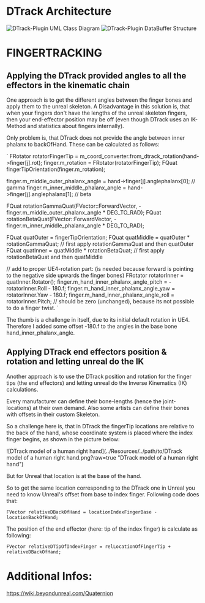 # DTrack Architecture

![DTrack-Plugin UML Class Diagram](../images/DTrackPlugin_UML_ClassDiagram.png)
![DTrack-Plugin DataBuffer Structure](../images/DataBufferStructure.png)

# FINGERTRACKING

## Applying the DTrack provided angles to all the effectors in the kinematic chain

One approach is to get the different angles between the finger bones and apply them to the unreal skeleton. A Disadvantage in this solution is, that when your fingers don't have the lengths of the unreal skeleton fingers, then your end-effector position may be off (even though DTrack uses an IK-Method and statistics about fingers internally).

Only problem is, that DTrack does not provide the angle between inner phalanx to backOfHand. These can be calculated as follows:

`
FRotator rotatorFingerTip = m_coord_converter.from_dtrack_rotation(hand->finger[j].rot);
finger.m_rotation = FRotator(rotatorFingerTip);
FQuat fingerTipOrientation(finger.m_rotation);

finger.m_middle_outer_phalanx_angle = hand->finger[j].anglephalanx[0];  // gamma
finger.m_inner_middle_phalanx_angle = hand->finger[j].anglephalanx[1];	// beta

FQuat rotationGammaQuat(FVector::ForwardVector, -finger.m_middle_outer_phalanx_angle * DEG_TO_RAD); 
FQuat rotationBetaQuat(FVector::ForwardVector,  -finger.m_inner_middle_phalanx_angle * DEG_TO_RAD);

FQuat quatOuter = fingerTipOrientation;
FQuat quatMiddle = quatOuter  * rotationGammaQuat;		// first apply rotationGammaQuat and then quatOuter
FQuat quatInner  = quatMiddle * rotationBetaQuat;		// first apply rotationBetaQuat  and then quatMiddle

// add to proper UE4-rotation part: (is needed because forward is pointing to the negative side upwards the finger bones)
FRotator rotatorInner = quatInner.Rotator();
finger.m_hand_inner_phalanx_angle_pitch = -rotatorInner.Roll - 180.f;
finger.m_hand_inner_phalanx_angle_yaw = rotatorInner.Yaw - 180.f;
finger.m_hand_inner_phalanx_angle_roll = rotatorInner.Pitch; // should be zero (unchanged), because its not possible to do a finger twist.
`

The thumb is a challenge in itself, due to its initial default rotation in UE4. Therefore I added some offset -180.f to the angles in the base bone hand_inner_phalanx_angle.

## Applying DTrack end effectors position & rotation and letting unreal do the IK

Another approach is to use the DTrack position and rotation for the finger tips (the end effectors) and letting unreal do the Inverse Kinematics (IK) calculations.

Every manufacturer can define their bone-lengths (hence the joint-locations) at their own demand. Also some artists can define their bones with offsets in their custom Skeleton.
 
So a challenge here is, that in DTrack the fingerTip locations are relative to the back of the hand, whose coordinate system is placed where the index finger begins, as shown in the picture below:

![DTrack model of a human right hand](../Resources/../path/to/DTrack model of a human right hand.png?raw=true "DTrack model of a human right hand")

But for Unreal that location is at the base of the hand. 

So to get the same location corresponding to the DTrack one in Unreal you need to know Unreal's offset from base to index finger. Following code does that:

`FVector relativeDBackOfHand = locationIndexFingerBase - locationBackOfHand;`
 
The position of the end effector (here: tip of the index finger) is calculate as following:

`FVector relativeDTipOfIndexFinger = relLocationOfFingerTip + relativeDBackOfHand;`


# Additional Infos:

https://wiki.beyondunreal.com/Quaternion


